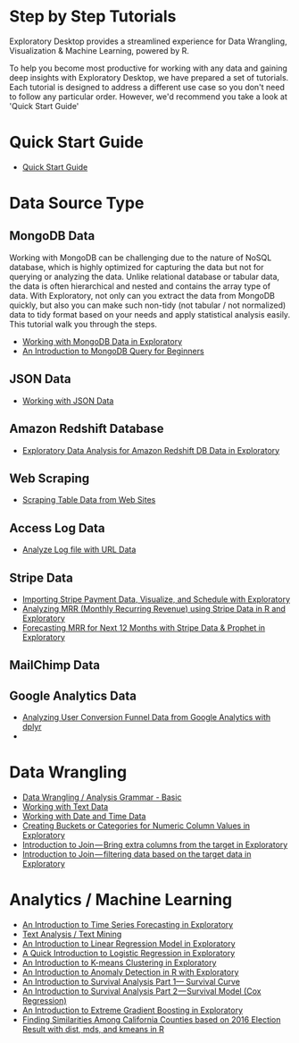 # Step by Step Tutorials

Exploratory Desktop provides a streamlined experience for Data Wrangling, Visualization & Machine Learning, powered by R.

To help you become most productive for working with any data and gaining deep insights with Exploratory Desktop, we have prepared a set of tutorials. Each tutorial is designed to address a different use case so you don't need to follow any particular order. However, we'd recommend you take a look at 'Quick Start Guide'

# Quick Start Guide

* [Quick Start Guide](quick-start.html)

# Data Source Type

## MongoDB Data

Working with MongoDB can be challenging due to the nature of NoSQL database, which is highly optimized for capturing the data but not for querying or analyzing the data. Unlike relational database or tabular data, the data is often hierarchical and nested and contains the array type of data. With Exploratory, not only can you extract the data from MongoDB quickly, but also you can make such non-tidy (not tabular / not normalized) data to tidy format based on your needs and apply statistical analysis easily. This tutorial walk you through the steps.

* [Working with MongoDB Data in Exploratory](https://blog.exploratory.io/querying-against-mongodb-enhanced-5063bd0b6d92)
* [An Introduction to MongoDB Query for Beginners](https://blog.exploratory.io/an-introduction-to-mongodb-query-for-beginners-bd463319aa4c)


## JSON Data

* [Working with JSON Data](https://blog.exploratory.io/analyzing-json-data-by-taking-advantage-of-the-structure-in-r-1e0508e30117)

## Amazon Redshift Database

* [Exploratory Data Analysis for Amazon Redshift DB Data in Exploratory](https://blog.exploratory.io/exploratory-data-analysis-for-amazon-redshift-with-r-dplyr-9a14441020eb)

## Web Scraping

* [Scraping Table Data from Web Sites](https://vimeo.com/195862546)

## Access Log Data

* [Analyze Log file with URL Data](log-url.md)

## Stripe Data

* [Importing Stripe Payment Data, Visualize, and Schedule with Exploratory](https://blog.exploratory.io/importing-stripe-payment-data-visualize-and-schedule-with-exploratory-3b1422a9cf8b)
* [Analyzing MRR (Monthly Recurring Revenue) using Stripe Data in R and Exploratory](https://blog.exploratory.io/analyzing-mrr-monthly-recurring-revenue-using-stripe-data-in-r-and-exploratory-ea434d4aed6)
* [Forecasting MRR for Next 12 Months with Stripe Data & Prophet in Exploratory](https://blog.exploratory.io/forecasting-mrr-for-next-12-months-with-stripe-data-prophet-in-exploratory-3ccb5e3f9d70)

## MailChimp Data


## Google Analytics Data

* [Analyzing User Conversion Funnel Data from Google Analytics with dplyr](https://blog.exploratory.io/analyzing-user-conversion-funnel-with-google-analytics-data-ddeed14ce26f)
* []()


# Data Wrangling

* [Data Wrangling / Analysis Grammar - Basic](tutorials/flight.md)
* [Working with Text Data](tutorials/text-data.md)
* [Working with Date and Time Data](tutorials/date-data.md)
* [Creating Buckets or Categories for Numeric Column Values in Exploratory](https://blog.exploratory.io/creating-buckets-or-clusters-for-numeric-column-values-in-exploratory-d04901b32d35)
* [Introduction to Join — Bring extra columns from the target in Exploratory](https://blog.exploratory.io/introduction-to-join-bring-extra-columns-from-the-target-in-exploratory-1ec585ec2cf1)
* [Introduction to Join — filtering data based on the target data in Exploratory](https://blog.exploratory.io/introduction-to-join-filtering-data-based-on-the-target-data-in-exploratory-eedbd7b39d0a)



# Analytics / Machine Learning

* [An Introduction to Time Series Forecasting in Exploratory](https://blog.exploratory.io/an-introduction-to-time-series-forecasting-with-prophet-package-in-exploratory-129ed0c12112)
* [Text Analysis / Text Mining](tutorials/text-analysis.md)
* [An Introduction to Linear Regression Model in Exploratory](https://blog.exploratory.io/introduction-to-linear-regression-model-in-exploratory-a46e90d62f7d)
* [A Quick Introduction to Logistic Regression in Exploratory](https://blog.exploratory.io/quick-introduction-to-logistic-regression-in-exploratory-fdcf321e2d7d)
* [An Introduction to K-means Clustering in Exploratory](https://blog.exploratory.io/introduction-to-k-means-clustering-in-exploratory-8352650f1185)
* [An Introduction to Anomaly Detection in R with Exploratory](https://blog.exploratory.io/introduction-to-anomaly-detection-in-r-with-exploratory-a0507d40385d)
* [An Introduction to Survival Analysis Part 1— Survival Curve](https://blog.exploratory.io/introduction-to-survival-analysis-part-1-survival-curve-9364ea642114)
* [An Introduction to Survival Analysis Part 2 — Survival Model (Cox Regression)](https://blog.exploratory.io/introduction-to-survival-analysis-part-2-survival-model-cox-regression-47a170eacf5d)
* [An Introduction to Extreme Gradient Boosting in Exploratory](https://blog.exploratory.io/introduction-to-extreme-gradient-boosting-in-exploratory-7bbec554ac7)
* [Finding Similarities Among California Counties based on 2016 Election Result with dist, mds, and kmeans in R](https://blog.exploratory.io/finding-similarities-among-california-counties-based-on-2016-election-result-with-dist-mds-and-83dd7cefd408)
